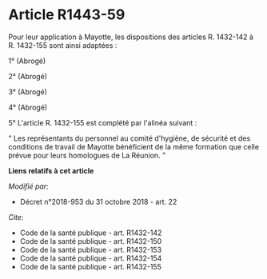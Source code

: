 # Article R1443-59

Pour leur application à Mayotte, les dispositions des articles R. 1432-142 à R. 1432-155 sont ainsi adaptées :

1° (Abrogé)

2° (Abrogé)

3° (Abrogé)

4° (Abrogé)

5° L'article R. 1432-155 est complété par l'alinéa suivant :

" Les représentants du personnel au comité d'hygiène, de sécurité et des conditions de travail de Mayotte bénéficient de la
même formation que celle prévue pour leurs homologues de La Réunion. ”

**Liens relatifs à cet article**

_Modifié par_:

  - Décret n°2018-953 du 31 octobre 2018 - art. 22

_Cite_:

  - Code de la santé publique - art. R1432-142
  - Code de la santé publique - art. R1432-150
  - Code de la santé publique - art. R1432-153
  - Code de la santé publique - art. R1432-154
  - Code de la santé publique - art. R1432-155
